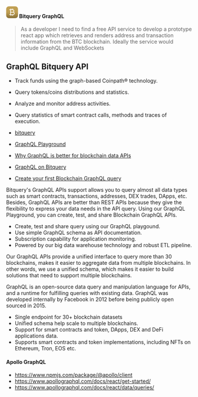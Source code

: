 #### ![alt text](../svg/logo16.svg "Bitcoin Hash Logo") Bitquery GraphQL

> As a developer I need to find a free API service to develop a prototype react app which retrieves and renders address and transaction information from the BTC blockchain. Ideally the service would include GraphQL and WebSockets

## GraphQL Bitquery API

- Track funds using the graph-based Coinpath® technology.
- Query tokens/coins distributions and statistics.
- Analyze and monitor address activities.
- Query statistics of smart contract calls, methods and traces of execution.

- [bitquery](https://bitquery.io/about)
- [GraphQL Playground](https://ide.bitquery.io)
- [Why GraphQL is better for blockchain data APIs](https://bitquery.io/blog/blockchain-graphql)
- [GraphQL on Bitquery](https://bitquery.io/labs/graphql)
- [Create your first Blockchain GraphQL query](https://bitquery.io/blog/blockchain-graphql-query)

Bitquery's GraphQL APIs support allows you to query almost all data types such as smart contracts, transactions, addresses, DEX trades, DApps, etc. Besides, GraphQL APIs are better than REST APIs because they give the flexibility to express your data needs in the API query. Using our GraphQL Playground, you can create, test, and share Blockchain GraphQL APIs.

- Create, test and share query using our GraphQL playgound.
- Use simple GraphQL schema as API documentation.
- Subscription capability for application monitoring.
- Powered by our big data warehouse technology and robust ETL pipeline.

Our GraphQL APIs provide a unified interface to query more than 30 blockchains, makes it easier to aggregate data from multiple blockchains. In other words, we use a unified schema, which makes it easier to build solutions that need to support multiple blockchains.

GraphQL is an open-source data query and manipulation language for APIs, and a runtime for fulfilling queries with existing data. GraphQL was developed internally by Facebook in 2012 before being publicly open sourced in 2015.

- Single endpoint for 30+ blockchain datasets
- Unified schema help scale to multiple blockchains.
- Support for smart contracts and token, DApps, DEX and DeFi applications data.
- Supports smart contracts and token implementations, including NFTs on Ethereum, Tron, EOS etc.



#### Apollo GraphQL

- https://www.npmjs.com/package/@apollo/client
- https://www.apollographql.com/docs/react/get-started/
- https://www.apollographql.com/docs/react/data/queries/
